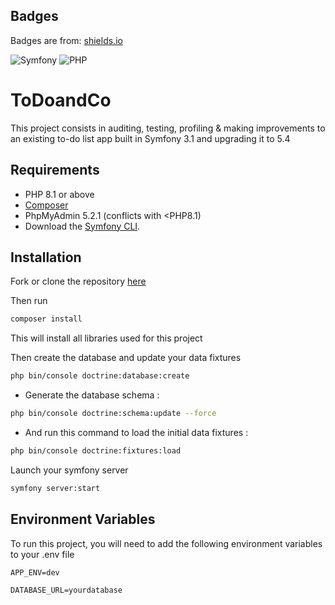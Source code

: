 
## Badges

Badges are from: [shields.io](https://shields.io/)

![Symfony](https://img.shields.io/badge/symfony-%23000000.svg?style=for-the-badge&logo=symfony&logoColor=white)
![PHP](https://img.shields.io/badge/php-%23777BB4.svg?style=for-the-badge&logo=php&logoColor=white)


# ToDoandCo

This project consists in auditing, testing, profiling & making improvements to an existing to-do list app built in Symfony 3.1 and upgrading it to 5.4


## Requirements

- PHP 8.1 or above
- [Composer](https://getcomposer.org/download/)
- PhpMyAdmin 5.2.1 (conflicts with <PHP8.1)
- Download the [Symfony CLI](https://symfony.com/download).
## Installation

Fork or clone the repository [here](https://github.com/BenjVA/ToDoandCo)


Then run 
```bash
composer install
```
This will install all libraries used for this project

Then create the database and update your data fixtures


```bash
php bin/console doctrine:database:create
```
- Generate the database schema :
```bash
php bin/console doctrine:schema:update --force
```
- And run this command to load the initial data fixtures :
```bash
php bin/console doctrine:fixtures:load
```

Launch your symfony server
```bash
symfony server:start
```
    
## Environment Variables

To run this project, you will need to add the following environment variables to your .env file

`APP_ENV=dev`

`DATABASE_URL=yourdatabase`

